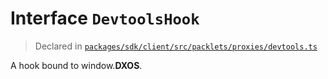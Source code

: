 # Interface `DevtoolsHook`
> Declared in [`packages/sdk/client/src/packlets/proxies/devtools.ts`](.)

A hook bound to window.__DXOS__.
